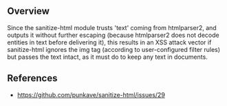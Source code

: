 ## Overview

Since the sanitize-html module trusts 'text' coming from htmlparser2, and outputs it without further escaping (because htmlparser2 does not decode entities in text before delivering it), this results in an XSS attack vector if sanitize-html ignores the img tag (according to user-configured filter rules) but passes the text intact, as it must do to keep any text in documents.

## References
- https://github.com/punkave/sanitize-html/issues/29
